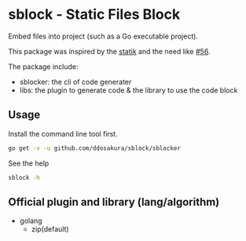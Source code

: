 # sblock - Static Files Block

Embed files into project (such as a Go executable project).

This package was inspired by the [statik](https://github.com/rakyll/statik) and the need like [#56](https://github.com/rakyll/statik/issues/56).

The package include:
+ sblocker: the cli of code generater
+ libs: the plugin to generate code & the library to use the code block

## Usage

Install the command line tool first.

```bash
go get -v -u github.com/ddosakura/sblock/sblocker
```

See the help

```bash
sblock -h
```

## Official plugin and library (lang/algorithm)

+ golang
    + zip(default)